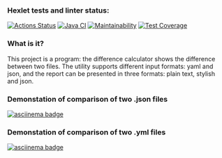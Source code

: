### Hexlet tests and linter status:
[![Actions Status](https://github.com/darya-strekalovskaya/java-project-71/workflows/hexlet-check/badge.svg)](https://github.com/darya-strekalovskaya/java-project-71/actions)
[![Java CI](https://github.com/darya-strek/java-project-71/actions/workflows/main.yml/badge.svg)](https://github.com/darya-strek/java-project-71/actions/workflows/main.yml)
[![Maintainability](https://api.codeclimate.com/v1/badges/3c65db1fa752598658eb/maintainability)](https://codeclimate.com/github/darya-strek/java-project-71/maintainability)
[![Test Coverage](https://api.codeclimate.com/v1/badges/3c65db1fa752598658eb/test_coverage)](https://codeclimate.com/github/darya-strek/java-project-71/test_coverage)

### What is it?
This project is a program: the difference calculator shows the difference between two files. 
The utility supports different input formats: yaml and json, and the report can be presented in three formats: plain text, stylish and json.

### Demonstation of comparison of two .json files
[![asciinema badge](https://asciinema.org/a/8LJRrfRycVl9WccvlVuEPXYKx.svg)](https://asciinema.org/a/8LJRrfRycVl9WccvlVuEPXYKx)

### Demonstation of comparison of two .yml files
[![asciinema badge](https://asciinema.org/a/uvP7tDslIOp7SP8tfe4xE5Xx8.svg)](https://asciinema.org/a/uvP7tDslIOp7SP8tfe4xE5Xx8)

